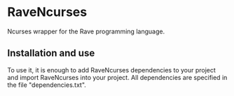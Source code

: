 # RaveNcurses
Ncurses wrapper for the Rave programming language.

## Installation and use
To use it, it is enough to add RaveNcurses dependencies to your project and import RaveNcurses into your project.
All dependencies are specified in the file "dependencies.txt".
